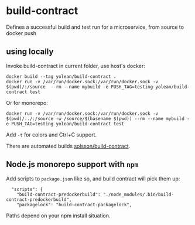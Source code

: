 # build-contract
Defines a successful build and test run for a microservice, from source to docker push

## using locally

Invoke build-contract in current folder, use host's docker:
```
docker build --tag yolean/build-contract .
docker run -v /var/run/docker.sock:/var/run/docker.sock -v $(pwd)/:/source  --rm --name mybuild -e PUSH_TAG=testing yolean/build-contract test
```

Or for monorepo:
```
docker run -v /var/run/docker.sock:/var/run/docker.sock -v $(pwd)/../:/source -w /source/$(basename $(pwd)) --rm --name mybuild -e PUSH_TAG=testing yolean/build-contract test
```

Add `-t` for colors and Ctrl+C support.

There are automated builds [solsson/build-contract](https://hub.docker.com/r/solsson/build-contract).

## Node.js monorepo support with `npm`

Add scripts to `package.json` like so, and build contract will pick them up:

```
  "scripts": {
    "build-contract-predockerbuild": "./node_modules/.bin/build-contract-predockerbuild",
    "packagelock": "build-contract-packagelock",
```

Paths depend on your npm install situation.
